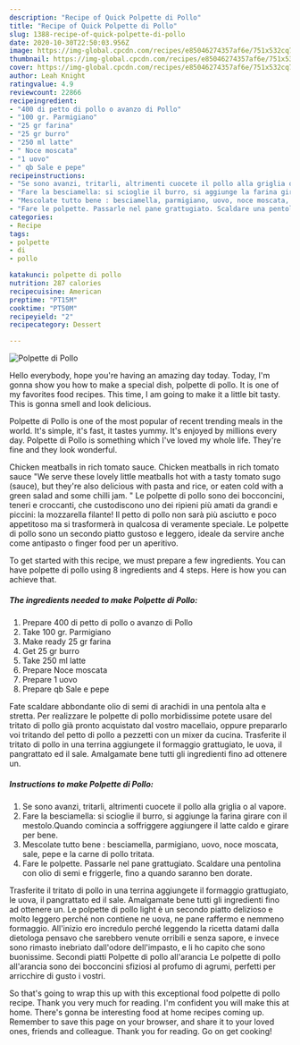 ```yaml
---
description: "Recipe of Quick Polpette di Pollo"
title: "Recipe of Quick Polpette di Pollo"
slug: 1388-recipe-of-quick-polpette-di-pollo
date: 2020-10-30T22:50:03.956Z
image: https://img-global.cpcdn.com/recipes/e85046274357af6e/751x532cq70/polpette-di-pollo-recipe-main-photo.jpg
thumbnail: https://img-global.cpcdn.com/recipes/e85046274357af6e/751x532cq70/polpette-di-pollo-recipe-main-photo.jpg
cover: https://img-global.cpcdn.com/recipes/e85046274357af6e/751x532cq70/polpette-di-pollo-recipe-main-photo.jpg
author: Leah Knight
ratingvalue: 4.9
reviewcount: 22866
recipeingredient:
- "400 di petto di pollo o avanzo di Pollo"
- "100 gr. Parmigiano"
- "25 gr farina"
- "25 gr burro"
- "250 ml latte"
- " Noce moscata"
- "1 uovo"
- " qb Sale e pepe"
recipeinstructions:
- "Se sono avanzi, tritarli, altrimenti cuocete il pollo alla griglia o al vapore."
- "Fare la besciamella: si scioglie il burro, si aggiunge la farina girare con il mestolo.Quando comincia a soffriggere aggiungere il latte caldo e girare per bene."
- "Mescolate tutto bene : besciamella, parmigiano, uovo, noce moscata, sale, pepe e la carne di pollo tritata."
- "Fare le polpette. Passarle nel pane grattugiato. Scaldare una pentolina con olio di semi e friggerle, fino a quando saranno ben dorate."
categories:
- Recipe
tags:
- polpette
- di
- pollo

katakunci: polpette di pollo 
nutrition: 287 calories
recipecuisine: American
preptime: "PT15M"
cooktime: "PT50M"
recipeyield: "2"
recipecategory: Dessert

---
```



![Polpette di Pollo](https://img-global.cpcdn.com/recipes/e85046274357af6e/751x532cq70/polpette-di-pollo-recipe-main-photo.jpg)

Hello everybody, hope you're having an amazing day today. Today, I'm gonna show you how to make a special dish, polpette di pollo. It is one of my favorites food recipes. This time, I am going to make it a little bit tasty. This is gonna smell and look delicious.

Polpette di Pollo is one of the most popular of recent trending meals in the world. It's simple, it's fast, it tastes yummy. It's enjoyed by millions every day. Polpette di Pollo is something which I've loved my whole life. They're fine and they look wonderful.

Chicken meatballs in rich tomato sauce. Chicken meatballs in rich tomato sauce &#34;We serve these lovely little meatballs hot with a tasty tomato sugo (sauce), but they&#39;re also delicious with pasta and rice, or eaten cold with a green salad and some chilli jam. &#34; Le polpette di pollo sono dei bocconcini, teneri e croccanti, che custodiscono uno dei ripieni più amati da grandi e piccini: la mozzarella filante! Il petto di pollo non sarà più asciutto e poco appetitoso ma si trasformerà in qualcosa di veramente speciale. Le polpette di pollo sono un secondo piatto gustoso e leggero, ideale da servire anche come antipasto o finger food per un aperitivo.


To get started with this recipe, we must prepare a few ingredients. You can have polpette di pollo using 8 ingredients and 4 steps. Here is how you can achieve that.

<!--inarticleads1-->

##### The ingredients needed to make Polpette di Pollo:

1. Prepare 400 di petto di pollo o avanzo di Pollo
1. Take 100 gr. Parmigiano
1. Make ready 25 gr farina
1. Get 25 gr burro
1. Take 250 ml latte
1. Prepare  Noce moscata
1. Prepare 1 uovo
1. Prepare  qb Sale e pepe


Fate scaldare abbondante olio di semi di arachidi in una pentola alta e stretta. Per realizzare le polpette di pollo morbidissime potete usare del tritato di pollo già pronto acquistato dal vostro macellaio, oppure prepararlo voi tritando del petto di pollo a pezzetti con un mixer da cucina. Trasferite il tritato di pollo in una terrina aggiungete il formaggio grattugiato, le uova, il pangrattato ed il sale. Amalgamate bene tutti gli ingredienti fino ad ottenere un. 

<!--inarticleads2-->

##### Instructions to make Polpette di Pollo:

1. Se sono avanzi, tritarli, altrimenti cuocete il pollo alla griglia o al vapore.
1. Fare la besciamella: si scioglie il burro, si aggiunge la farina girare con il mestolo.Quando comincia a soffriggere aggiungere il latte caldo e girare per bene.
1. Mescolate tutto bene : besciamella, parmigiano, uovo, noce moscata, sale, pepe e la carne di pollo tritata.
1. Fare le polpette. Passarle nel pane grattugiato. Scaldare una pentolina con olio di semi e friggerle, fino a quando saranno ben dorate.


Trasferite il tritato di pollo in una terrina aggiungete il formaggio grattugiato, le uova, il pangrattato ed il sale. Amalgamate bene tutti gli ingredienti fino ad ottenere un. Le polpette di pollo light è un secondo piatto delizioso e molto leggero perché non contiene ne uova, ne pane raffermo e nemmeno formaggio. All&#39;inizio ero incredulo perché leggendo la ricetta datami dalla dietologa pensavo che sarebbero venute orribili e senza sapore, e invece sono rimasto inebriato dall&#39;odore dell&#39;impasto, e li ho capito che sono buonissime. Secondi piatti Polpette di pollo all&#39;arancia Le polpette di pollo all&#39;arancia sono dei bocconcini sfiziosi al profumo di agrumi, perfetti per arricchire di gusto i vostri. 

So that's going to wrap this up with this exceptional food polpette di pollo recipe. Thank you very much for reading. I'm confident you will make this at home. There's gonna be interesting food at home recipes coming up. Remember to save this page on your browser, and share it to your loved ones, friends and colleague. Thank you for reading. Go on get cooking!

